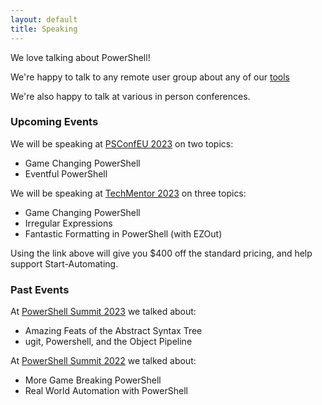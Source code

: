 ```yaml
---
layout: default
title: Speaking
---
```


We love talking about PowerShell!

We're happy to talk to any remote user group about any of our [tools](/Tools/)

We're also happy to talk at various in person conferences.

### Upcoming Events

We will be speaking at [PSConfEU 2023](https://psconf.eu/) on two topics:

* Game Changing PowerShell
* Eventful PowerShell

We will be speaking at [TechMentor 2023](https://bit.ly/3VvtZkV) on three topics:

* Game Changing PowerShell
* Irregular Expressions
* Fantastic Formatting in PowerShell (with EZOut)

Using the link above will give you $400 off the standard pricing, and help support Start-Automating.

### Past Events

At [PowerShell Summit 2023](https://powershellsummit.org/) we talked about:

* Amazing Feats of the Abstract Syntax Tree
* ugit, Powershell, and the Object Pipeline


At [PowerShell Summit 2022](https://powershellsummit.org/) we talked about:

* More Game Breaking PowerShell
* Real World Automation with PowerShell